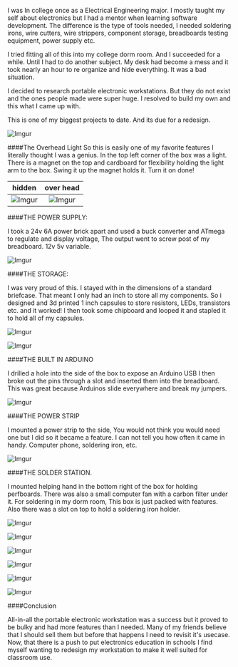 I was In college once as a Electrical Engineering major. I mostly taught my self about electronics but I had a mentor when learning software development. The difference is the type of tools needed, I needed soldering irons, wire cutters, wire strippers, component storage, breadboards testing equipment, power supply etc.

I tried fitting all of this into my college dorm room. And I succeeded for a while. Until I had to do another subject. My desk had become a mess and it took nearly an hour to re organize and hide everything. It was a bad situation.

I decided to research portable electronic workstations. But they do not exist and the ones people made were super huge. I resolved to build my own and this what I came up with.

This is one of my biggest projects to date. And its due for a redesign.

![Imgur](https://i.imgur.com/8f9UNsu.jpg)

####The Overhead Light
So this is easily one of my favorite features I literally thought I was a genius. In the top left corner of the box was a light. There is a magnet on the top and cardboard for flexibility holding the light arm to the box. Swing it up the magnet holds it. Turn it on done!

hidden             |  over head
:-------------------------:|:-------------------------:
  ![Imgur](https://i.imgur.com/VLq1Eya.jpg)|  ![Imgur](https://i.imgur.com/F5H2Fkk.jpg)

####THE POWER SUPPLY:

I took a 24v 6A power brick apart and used a buck converter and ATmega to regulate and display voltage, The output went to screw post of my breadboard. 12v 5v variable.

![Imgur](https://i.imgur.com/MJ7Z0Sl.jpg)

####THE STORAGE:

I was very proud of this. I stayed with in the dimensions of a standard briefcase. That meant I only had an inch to store all my components. So i designed and 3d printed 1 inch capsules to store resistors, LEDs, transistors etc. and it worked! I then took some chipboard and looped it and stapled it to hold all of my capsules.

![Imgur](https://i.imgur.com/QQdo7HN.jpg)

![Imgur](https://i.imgur.com/4qTdN1i.jpg)

####THE BUILT IN ARDUINO

I drilled a hole into the side of the box to expose an Arduino USB I then broke out the pins through a slot and inserted them into the breadboard. This was great because Arduinos slide everywhere and break my jumpers.

![Imgur](https://i.imgur.com/11YremO.jpg)

####THE POWER STRIP

I mounted a power strip to the side, You would not think you would need one but I did so it became a feature. I can not tell you how often it came in handy. Computer phone, soldering iron, etc.

![Imgur](https://i.imgur.com/IgSRCE7.jpg)

####THE SOLDER STATION.

I mounted helping hand in the bottom right of the box for holding perfboards. There was also a small computer fan with a carbon filter under it. For soldering in my dorm room, This box is just packed with features. Also there was a slot on top to hold a soldering iron holder.

![Imgur](https://i.imgur.com/HH9KiLo.jpg)

![Imgur](https://i.imgur.com/hJoFWt7.jpg)

![Imgur](https://i.imgur.com/WoqhGgN.jpg)

![Imgur](https://i.imgur.com/NgO4O6E.jpg)

![Imgur](https://i.imgur.com/IddAXzM.jpg)

![Imgur](https://i.imgur.com/XZL31M7.jpg)

####Conclusion

All-in-all the portable electronic workstation was a success but it proved to be bulky and had more features than I needed. Many of my friends believe that I should sell them but before that happens I need to revisit it's usecase. Now, that there is a push to put electronics education in schools I find myself wanting to redesign my workstation to make it well suited for classroom use. 
